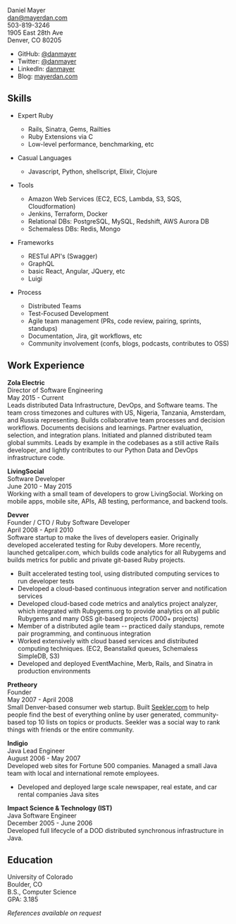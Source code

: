 Daniel Mayer  
dan@mayerdan.com  
503-819-3246  
1905 East 28th Ave  
Denver, CO 80205  

* GitHub: [@danmayer](https://github.com/danmayer)
* Twitter: [@danmayer](https://twitter.com/danmayer)
* LinkedIn: [danmayer](https://www.linkedin.com/in/danmayer/)
* Blog: [mayerdan.com](https://mayerdan.com)  


Skills
----------------

* Expert Ruby
  * Rails, Sinatra, Gems, Railties
  * Ruby Extensions via C
  * Low-level performance, benchmarking, etc

* Casual Languages
  * Javascript, Python, shellscript, Elixir, Clojure

* Tools
  * Amazon Web Services (EC2, ECS, Lambda, S3, SQS, Cloudformation)
  * Jenkins, Terraform, Docker
  * Relational DBs: PostgreSQL, MySQL, Redshift, AWS Aurora DB
  * Schemaless DBs: Redis, Mongo

* Frameworks  
  * RESTul API's (Swagger)
  * GraphQL
  * basic React, Angular, JQuery, etc
  * Luigi

* Process
  * Distributed Teams
  * Test-Focused Development
  * Agile team management (PRs, code review, pairing, sprints, standups)
  * Documentation, Jira, git workflows, etc
  * Community involvement (confs, blogs, podcasts, contributes to OSS) 

Work Experience
---------------
__Zola Electric__  
Director of Software Engineering   
May 2015 - Current  
Leads distributed Data Infrastructure, DevOps, and Software teams. The team cross timezones and cultures with US, Nigeria, Tanzania, Amsterdam, and Russia representing. Builds collaborative team processes and decision workflows. Documents decisions and learnings. Partner evaluation, selection, and integration plans. Initiated and planned distributed team global summits. Leads by example in the codebases as a still active Rails developer, and lightly contributes to our Python Data and DevOps infrastructure code.

__LivingSocial__  
Software Developer  
June 2010 - May 2015  
Working with a small team of developers to grow LivingSocial. Working on mobile apps, mobile site, APIs, AB testing, performance, and backend tools.  

__Devver__  
Founder / CTO / Ruby Software Developer  
April 2008 - April 2010  
Software startup to make the lives of developers easier. Originally developed accelerated testing for Ruby developers. More recently, launched getcaliper.com, which builds code analytics for all Rubygems and builds metrics for public and private git-based Ruby projects.  

* Built accelerated testing tool, using distributed computing services to run developer tests
* Developed a cloud-based continuous integration server and notification services
* Developed cloud-based code metrics and analytics project analyzer, which integrated with Rubygems.org to provide analytics on all public Rubygems and many OSS git-based projects (7000+ projects)
* Member of a distributed agile team -- practiced daily standups, remote pair programming, and continuous integration
* Worked extensively with cloud based services and distributed computing techniques. (EC2, Beanstalkd queues, Schemaless SimpleDB, S3)
* Developed and deployed EventMachine, Merb, Rails, and Sinatra in production environments

__Pretheory__  
Founder  
May 2007 - April 2008  
Small Denver-based consumer web startup. Built [Seekler.com](http://seekler.com) to help people find the best of everything online by user generated, community-based top 10 lists on topics or products. Seekler was a social way to rank things with friends or the entire community.  

__Indigio__  
Java Lead Engineer  
August 2006 - May 2007  
Developed web sites for Fortune 500 companies. Managed a small Java team with local and international remote employees.  

* Developed and deployed large scale newspaper, real estate, and car rental companies Java sites


__Impact Science & Technology (IST)__  
Java Software Engineer  
December 2005 - June 2006  
Developed full lifecycle of a DOD distributed synchronous infrastructure in Java.  


Education
---------------  
University of Colorado  
Boulder, CO  
B.S., Computer Science  
GPA: 3.185  

_References available on request_  
